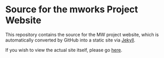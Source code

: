 # Source for the mworks Project Website #

This repository contains the source for the MW project website, which is automatically converted by GitHub into a static site via [Jekyll](http://github.com/mojombo/jekyll).

If you wish to view the actual site itself, please go [here](http://mworks-project.github.com).
